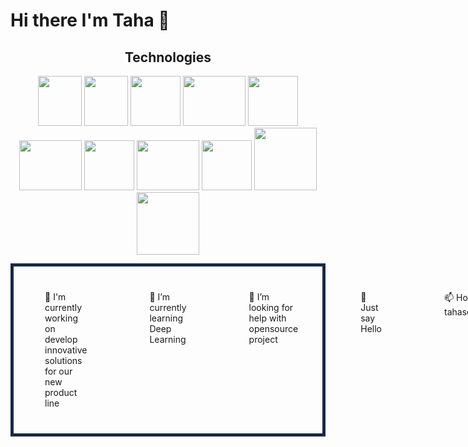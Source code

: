 
   <style>

  .container {
    display: flex;
    border: 5px solid #182945;
  }
  .item {
    padding: 40px 50px;
    font-size: 14px;
  }
  
  </style>



 <h1> Hi there  I'm Taha 👋 </h1>





<h2 align="center"> Technologies</h2>
<p align="center">
	<image src="https://upload.wikimedia.org/wikipedia/commons/thumb/1/18/C_Programming_Language.svg/1200px-C_Programming_Language.svg.png" width="70" height="80">
	<image src="https://upload.wikimedia.org/wikipedia/commons/thumb/1/18/ISO_C%2B%2B_Logo.svg/1822px-ISO_C%2B%2B_Logo.svg.png" width="70" height="80">
	<image src="https://upload.wikimedia.org/wikipedia/commons/thumb/a/a8/NestJS.svg/1200px-NestJS.svg.png" width="80" height="80">
	<image src="https://cdn.cdnlogo.com/logos/n/79/node-js.svg" width="100" height="80">
	<image src="https://upload.wikimedia.org/wikipedia/commons/thumb/4/4c/Typescript_logo_2020.svg/2048px-Typescript_logo_2020.svg.png" width="80" height="80">
	<image src="https://cdn.freebiesupply.com/logos/thumbs/2x/postgresql-logo.png" width="100" height="80" >
	<image src="https://www.svgrepo.com/show/303251/mysql-logo.svg" width="80" height="80">
	<image src="https://www.docker.com/wp-content/uploads/2022/03/vertical-logo-monochromatic.png" width="100" height="80">
	<image src="https://upload.wikimedia.org/wikipedia/commons/thumb/3/35/Tux.svg/1200px-Tux.svg.png" width="80" height="80">
  <image src="https://static.djangoproject.com/img/logos/django-logo-positive.png" width="100" height=auto>
  <image src="https://picperf.io/https://laravelnews.s3.amazonaws.com/images/laravel-featured.png" width="100" height=auto>
  
</p>


 <div class="container">
    <div class="item"> 🔭 I'm currently working on develop innovative solutions for our new product line</div>
    <div class="item"> 🌱 I’m currently learning Deep Learning</div>
    <div class="item"> 🤔 I’m looking for help with opensource project</div>
    <div class="item"> 💬 Just say Hello </div>
    <div class="item"> 📫 How to reach me: tahasenipek@gmail.com</div>
  </div>